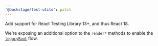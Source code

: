 ```yaml
---
'@backstage/test-utils': patch
---
```


Add support for React Testing Library 13+, and thus React 18.

We're exposing an additional option to the `render*` methods to enable the [`legacyRoot`](https://testing-library.com/docs/react-testing-library/api/#legacyroot) flow.

